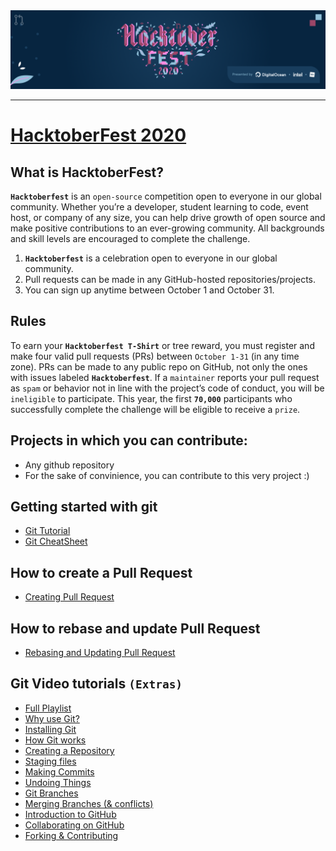 <img src="https://github.com/WinterSoldier13/Hacktoberfest/blob/master/images/banner2.png?raw=true">

---

# [HacktoberFest 2020](https://hacktoberfest.digitalocean.com/)

## What is HacktoberFest?
**`Hacktoberfest`** is an `open-source` competition open to everyone in our global community. Whether you’re a developer, student learning to code, event host, or company of any size, you can help drive growth of open source and make positive contributions to an ever-growing community. All backgrounds and skill levels are encouraged to complete the challenge.

1. **`Hacktoberfest`** is a celebration open to everyone in our global community.
2. Pull requests can be made in any GitHub-hosted repositories/projects.
3. You can sign up anytime between October 1 and October 31.

## Rules
To earn your **`Hacktoberfest T-Shirt`** or tree reward, you must register and make four valid pull requests (PRs) between `October 1-31` (in any time zone). PRs can be made to any public repo on GitHub, not only the ones with issues labeled **`Hacktoberfest`**. If a `maintainer` reports your pull request as `spam` or behavior not in line with the project’s code of conduct, you will be `ineligible` to participate. This year, the first **`70,000`** participants who successfully complete the challenge will be eligible to receive a `prize`.


## Projects in which you can contribute:
- Any github repository 
- For the sake of convinience, you can contribute to this very project :)

## Getting started with git
- [Git Tutorial](https://www.digitalocean.com/community/tutorials/how-to-contribute-to-open-source-getting-started-with-git)
- [Git CheatSheet](https://www.digitalocean.com/community/cheatsheets/how-to-use-git-a-reference-guide)

## How to create a Pull Request
- [Creating Pull Request](https://www.digitalocean.com/community/tutorials/how-to-create-a-pull-request-on-github)

## How to rebase and update Pull Request
- [Rebasing and Updating Pull Request](https://www.digitalocean.com/community/tutorials/how-to-rebase-and-update-a-pull-request)

## Git Video tutorials `(Extras)`
- [Full Playlist](https://www.youtube.com/playlist?list=PL4cUxeGkcC9goXbgTDQ0n_4TBzOO0ocPR)
- [Why use Git?](https://www.youtube.com/watch?v=3RjQznt-8kE&list=PL4cUxeGkcC9goXbgTDQ0n_4TBzOO0ocPR&index=1)
- [Installing Git](https://www.youtube.com/watch?v=MFtsLRphqDM&list=PL4cUxeGkcC9goXbgTDQ0n_4TBzOO0ocPR&index=2)
- [How Git works](https://www.youtube.com/watch?v=iNP_KmOFqXs&list=PL4cUxeGkcC9goXbgTDQ0n_4TBzOO0ocPR&index=3)
- [Creating a Repository](https://www.youtube.com/watch?v=v0Ch3yWQ-Zc&list=PL4cUxeGkcC9goXbgTDQ0n_4TBzOO0ocPR&index=4)
- [Staging files](https://www.youtube.com/watch?v=KngvG8WzYLU&list=PL4cUxeGkcC9goXbgTDQ0n_4TBzOO0ocPR&index=5)
- [Making Commits](https://www.youtube.com/watch?v=Fhgga2s_RmM&list=PL4cUxeGkcC9goXbgTDQ0n_4TBzOO0ocPR&index=6)
- [Undoing Things](https://www.youtube.com/watch?v=RIYrfkZjWmA&list=PL4cUxeGkcC9goXbgTDQ0n_4TBzOO0ocPR&index=7)
- [Git Branches](https://www.youtube.com/watch?v=QV0kVNvkMxc&list=PL4cUxeGkcC9goXbgTDQ0n_4TBzOO0ocPR&index=8)
- [Merging Branches (& conflicts)](https://www.youtube.com/watch?v=XX-Kct0PfFc&list=PL4cUxeGkcC9goXbgTDQ0n_4TBzOO0ocPR&index=9)
- [Introduction to GitHub](https://www.youtube.com/watch?v=fQLK8Ib_SKk&list=PL4cUxeGkcC9goXbgTDQ0n_4TBzOO0ocPR&index=10)
- [Collaborating on GitHub](https://www.youtube.com/watch?v=MnUd31TvBoU&list=PL4cUxeGkcC9goXbgTDQ0n_4TBzOO0ocPR&index=11)
- [Forking & Contributing](https://www.youtube.com/watch?v=HbSjyU2vf6Y&list=PL4cUxeGkcC9goXbgTDQ0n_4TBzOO0ocPR&index=12)
